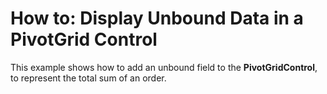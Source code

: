# How to: Display Unbound Data in a PivotGrid Control


<p>This example shows how to add an unbound field to the <strong>PivotGridControl</strong>, to represent the total sum of an order.</p><br />


<br/>


